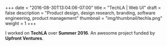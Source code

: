 +++
date = "2016-08-30T13:04:06-07:00"
title = "TechLA | Web UI"
draft = false
description = "Product design, design research, branding, software engineering, product management"
thumbnail = "img/thumbnail/techla.png"
weight = 1
+++

I worked on **TechLA** over **Summer 2016**. An awesome project funded by **Upfront Ventures**.
